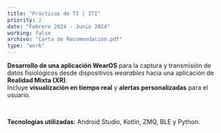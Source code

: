 ```yaml
---
title: "Prácticas de TI | ITI"
priority: 2
date: "Febrero 2024 - Junio 2024"
working: false
archivo: "Carta de Recomendación.pdf"
type: "work"
---
```

**Desarrollo de una aplicación WearOS** para la captura y transmisión de datos fisiológicos desde dispositivos *wearables* hacia una aplicación de **Realidad Mixta (XR)**.  
Incluye **visualización en tiempo real** y **alertas personalizadas** para el usuario.  

<br>

**Tecnologías utilizadas:** Android Studio, Kotlin, ZMQ, BLE y Python.  